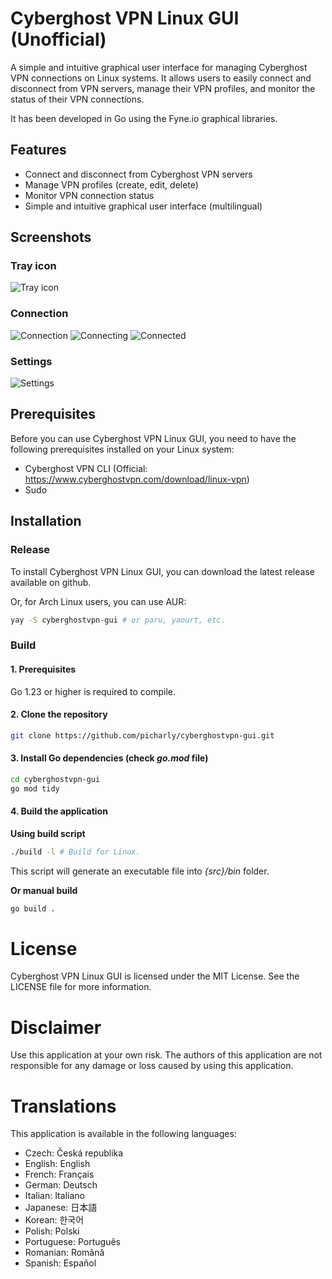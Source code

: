 # Cyberghost VPN Linux GUI (Unofficial)

A simple and intuitive graphical user interface for managing Cyberghost VPN connections on Linux systems. It allows users to easily connect and disconnect from VPN servers, manage their VPN profiles, and monitor the status of their VPN connections.

It has been developed in Go using the Fyne.io graphical libraries.

## Features

* Connect and disconnect from Cyberghost VPN servers
* Manage VPN profiles (create, edit, delete)
* Monitor VPN connection status
* Simple and intuitive graphical user interface (multilingual)

## Screenshots

### Tray icon

![Tray icon](doc/tray_icon.png)

### Connection

![Connection](doc/connection.png) ![Connecting](doc/connecting.png) ![Connected](doc/connected.png)

### Settings

![Settings](doc/settings.png)

## Prerequisites

Before you can use Cyberghost VPN Linux GUI, you need to have the following prerequisites installed on your Linux system:

* Cyberghost VPN CLI (Official: https://www.cyberghostvpn.com/download/linux-vpn)
* Sudo

## Installation

### Release

To install Cyberghost VPN Linux GUI, you can download the latest release available on github.

Or, for Arch Linux users, you can use AUR:
```bash
yay -S cyberghostvpn-gui # or paru, yaourt, etc.
```

### Build

#### 1. Prerequisites

Go 1.23 or higher is required to compile.

#### 2. Clone the repository

```bash
git clone https://github.com/picharly/cyberghostvpn-gui.git
```

#### 3. Install Go dependencies (check <i>go.mod</i> file)

```bash
cd cyberghostvpn-gui
go mod tidy
```

#### 4. Build the application

**Using build script**
```bash
./build -l # Build for Linux.
```

This script will generate an executable file into <i>{src}/bin</i> folder.

**Or manual build**
```bash
go build .
```

# License

Cyberghost VPN Linux GUI is licensed under the MIT License. See the LICENSE file for more information.

# Disclaimer

Use this application at your own risk. The authors of this application are not responsible for any damage or loss caused by using this application.

# Translations
This application is available in the following languages:

- Czech: Česká republika
- English: English
- French: Français
- German: Deutsch
- Italian: Italiano
- Japanese: 日本語
- Korean: 한국어
- Polish: Polski
- Portuguese: Português
- Romanian: Română
- Spanish: Español